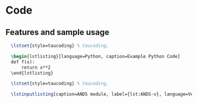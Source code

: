 # Code

## Features and sample usage

```latex
  \lstset{style=taucoding} % taucoding, 

  \begin{lstlisting}[language=Python, caption=Example Python Code]
  def f(x):
      return x**2
  \end{lstlisting}
```

```latex
  \lstset{style=taucoding} % taucoding, 

  \lstinputlisting[caption=ANDS module, label={lst:ANDS-v}, language=Verilog]{ALUcomponents/ANDS_ALUmodule.sv}
```
